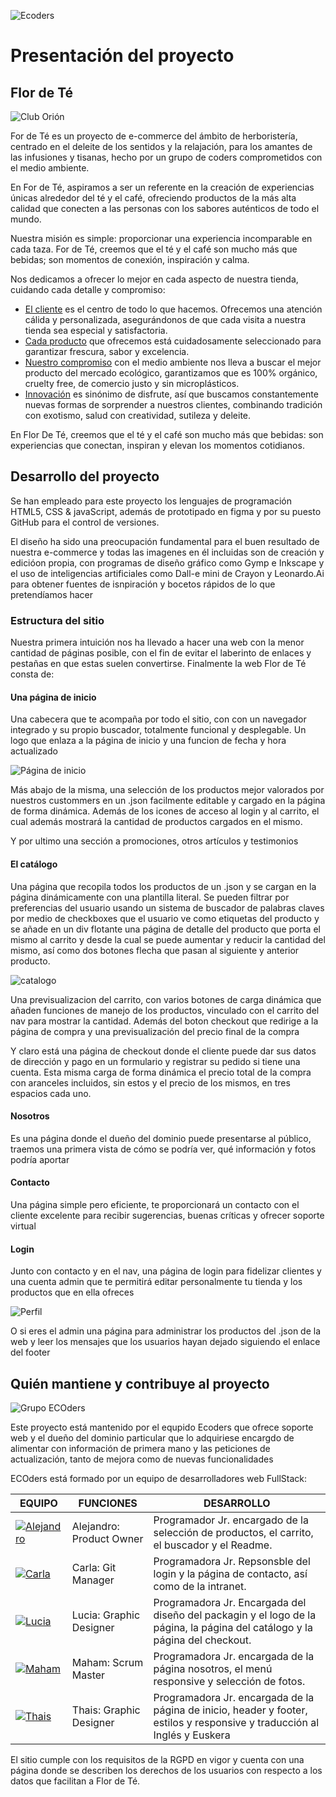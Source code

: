 ![Ecoders](/img/logos/bannerEcoders.png)
<h1>Presentación del proyecto</h1>
<h2>Flor de Té</h2>

![Club Orión](/img/logos/logo_horizontal.svg)

<p>For de Té es un proyecto de e-commerce del ámbito de herboristería, centrado en el deleite de los sentidos y la relajación, para los amantes de las infusiones y tisanas, hecho por un grupo de coders comprometidos con el medio ambiente.</p>

<p>En For de Té, aspiramos a ser un referente en la creación de experiencias únicas alrededor del té y el café, ofreciendo productos de la más alta calidad que conecten a las personas con los sabores auténticos de todo el mundo.</p>

<p> Nuestra misión es simple: proporcionar una experiencia incomparable en cada taza. For de Té, creemos que el té y el café son mucho más que bebidas; son momentos de conexión, inspiración y calma. </p>

<p>Nos dedicamos a ofrecer lo mejor en cada aspecto de nuestra tienda, cuidando cada detalle y compromiso:</p>
    <ul>
        <li><ins>El cliente</ins> es el centro de todo lo que hacemos. Ofrecemos una atención cálida y personalizada, asegurándonos de que cada visita a nuestra tienda sea especial y satisfactoria. </li>
        <li><ins>Cada producto</ins> que ofrecemos está cuidadosamente seleccionado para garantizar frescura, sabor y excelencia.</li>
        <li><ins>Nuestro compromiso</ins> con el medio ambiente nos lleva a buscar el mejor producto del mercado ecológico, garantizamos que es 100% orgánico, cruelty free, de comercio justo y sin microplásticos.</li>
        <li><ins>Innovación</ins> es sinónimo de disfrute, así que buscamos constantemente nuevas formas de sorprender a nuestros clientes, combinando tradición con exotismo, salud con creatividad, sutileza y deleite.</li>
    </ul>

<p>En Flor De Té, creemos que el té y el café son mucho más que bebidas: son experiencias que conectan, inspiran y elevan los momentos cotidianos.</p>

<h2>Desarrollo del proyecto</h2>

<p>Se han empleado para este proyecto los lenguajes de programación HTML5, CSS & javaScript, además de prototipado en figma y por su puesto GitHub para el control de versiones.</p>

<p>El diseño ha sido una preocupación fundamental para el buen resultado de nuestra e-commerce y todas las imagenes en él incluidas son de creación y edicióon propia, con programas de diseño gráfico como Gymp e Inkscape y el uso de inteligencias artificiales como Dall-e mini de Crayon y Leonardo.Ai para obtener fuentes de isnpiración y bocetos rápidos de lo que pretendíamos hacer</p>

     
<h3>Estructura del sitio</h3>

<p>Nuestra primera intuición nos ha llevado a hacer una web con la menor cantidad de páginas posible, con el fin de evitar el laberinto de enlaces y pestañas en que estas suelen convertirse. Finalmente la web Flor de Té consta de:</p>

<h4>Una página de inicio</h4>

<p>Una cabecera que te acompaña por todo el sitio, con con un navegador integrado y su propio buscador, totalmente funcional y desplegable. Un logo que enlaza a la página de inicio y una funcion de fecha y hora actualizado</p>

![Página de inicio](img/screenShots/inicio.png)

<p>Más abajo de la misma, una selección de los productos mejor valorados por nuestros custommers en un .json facilmente editable y cargado en la página de forma dinámica. Además de los icones de acceso al login y al carrito, el cual además mostrará la cantidad de productos cargados en el mismo.</p>

<p>Y por ultimo una sección a promociones, otros artículos y testimonios</p>

<h4>El catálogo</h4>

<p>Una página que recopila todos los productos de un .json y se cargan en la página dinámicamente con una plantilla literal. Se pueden filtrar por preferencias del usuario usando un sistema de buscador de palabras claves por medio de checkboxes que el usuario ve como etiquetas del producto y se añade en un div flotante una página de detalle del producto que porta el mismo al carrito y desde la cual se puede aumentar y reducir la cantidad del mismo, así como dos botones flecha que pasan al siguiente y anterior producto.</p>

![catalogo](img/screenShots/catalogo.png)

<p>Una previsualizacion del carrito, con varios botones de carga dinámica que añaden funciones de manejo de los productos, vinculado con el carrito del nav para mostrar la cantidad. Además del boton checkout que redirige a la página de compra y una previsualización del precio final de la compra</p>

<p>Y claro está una página de checkout donde el cliente puede dar sus datos de dirección y pago en un formulario y registrar su pedido si tiene una cuenta. Esta misma carga de forma dinámica el precio total de la compra con aranceles incluidos, sin estos y el precio de los mismos, en tres espacios cada uno.</p>

<h4>Nosotros</h4>

<p>Es una página donde el dueño del dominio puede presentarse al público, traemos una primera vista de cómo se podría ver, qué información y fotos podría aportar</p>

<h4>Contacto</h4>

<p>Una página simple pero eficiente, te proporcionará un contacto con el cliente excelente para recibir sugerencias, buenas críticas y ofrecer soporte virtual</p>

<h4>Login</h4>

<p>Junto con contacto y en el nav, una página de login para fidelizar clientes y una cuenta admin que te permitirá editar personalmente tu tienda y los productos que en ella ofreces</p>

![Perfil](img/screenShots/Intranet.png)

<p>O si eres el admin una página para administrar los productos del .json de la web y leer los mensajes que los usuarios hayan dejado siguiendo el enlace del footer</p>
     
<h2>Quién mantiene y contribuye al proyecto</h2>

![Grupo ECOders](img/logos/bannerEcoders.png)

<p>Este proyecto está mantenido por el equpido Ecoders que ofrece soporte web y el dueño del dominio particular que lo adquiriese encargdo de alimentar con información de primera mano y las peticiones de actualización, tanto de mejora como de nuevas funcionalidades</p>

<p>ECOders está formado por un equipo de desarrolladores web FullStack:</p> 


| EQUIPO | FUNCIONES | DESARROLLO |
|---------------------------------------|----------------------------------------|------------------------------|
| [![Alejandro](img/logos/Alejandro.png)](https://github.com/Varushet) | Alejandro: Product Owner | Programador Jr. encargado de la selección de productos, el carrito, el buscador y el Readme. |
| [![Carla](img/logos/Carla.png)](https://github.com/carlasiles1) | Carla: Git Manager | Programadora Jr. Repsonsble del login y la página de contacto, así como de la intranet. |
| [![Lucia](img/logos/Lucia.png)](https://github.com/luchamorro) | Lucia: Graphic Designer | Programadora Jr. Encargada del diseño del packagin y el logo de la página, la página del catálogo y la página del checkout.|
| [![Maham](img/logos/Maham.png)](https://github.com/mahamsajid55) | Maham: Scrum Master | Programadora Jr. encargada de la página nosotros, el menú responsive y selección de fotos.|
| [![Thais](img/logos/Thais.png)](https://github.com/intxaurtietadev) | Thais: Graphic Designer | Programadora Jr. encargada de la página de inicio, header y footer, estilos y responsive y traducción al Inglés y Euskera |

<p>El sitio cumple con los requisitos de la RGPD en vigor y cuenta con una página donde se describen los derechos de los usuarios con respecto a los datos que facilitan a Flor de Té.</p>
</body>
</html>
